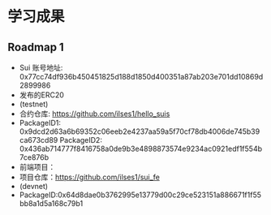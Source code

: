 # 学习成果

## Roadmap 1
- Sui 账号地址: 0x77cc74df936b450451825d188d1850d400351a87ab203e701dd10869d2899986
- 发布的ERC20
-  (testnet)
- 合约仓库: https://github.com/ilses1/hello_suis
- PackageID1: 0x9dcd2d63a6b69352c06eeb2e4237aa59a5f70cf78db4006de745b39ca673cd89
  PackageID2: 0x436ab714777f8416758a0de9b3e4898873574e9234ac0921edf1f554b7ce876b
- 前端项目：
- 项目仓库：https://github.com/ilses1/sui_fe
-  (devnet)
- PackageID:0x64d8dae0b3762995e13779d00c29ce523151a886671f1f55bb8a1d5a168c79b1 

